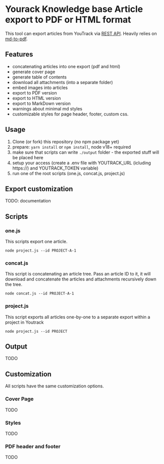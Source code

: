 # Yourack Knowledge base Article export to PDF or HTML format

This tool can export articles from YouTrack via [REST API](https://www.jetbrains.com/help/youtrack/devportal/resource-api-articles.html). Heavily relies on [md-to-pdf](https://github.com/simonhaenisch/md-to-pdf).

## Features
- concatenating articles into one export (pdf and html)
- generate cover page
- generate table of contents
- download all attachments (into a separate folder)
- embed images into articles
- export to PDF version
- export to HTML version
- export to MarkDown version
- warnings about minimal md styles
- customizable styles for page header, footer, custom css.

## Usage

1. Clone (or fork) this repository  (no npm package yet)
2. prepare: `yarn install` or `npm install`, node v18+ required
3. make sure that scripts can write `./output` folder - the exported stuff will be placed here
4. setup your access (create a .env file with YOUTRACK_URL (icluding https://) and YOUTRACK_TOKEN variable)
5. run one of the root scripts (one.js, concat.js, project.js)

## Export customization

TODO: documentation

## Scripts

### one.js

This scripts export one article.

```shell
node project.js --id PROJECT-A-1
```

### concat.js

This script is concatenating an article tree. Pass an article ID to it, it will download 
and concatenate the articles and attachments recursively down the tree.

```shell
node concat.js --id PROJECT-A-1
```

### project.js

This script exports all articles one-by-one to a separate export within a project in Youtrack

```shell
node project.js --id PROJECT
```

## Output

TODO

## Customization

All scripts have the same customization options.

### Cover Page

TODO

### Styles

TODO

### PDF header and footer

TODO
